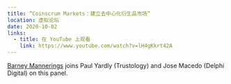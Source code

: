 ```yaml
---
title: “Coinscrum Markets：建立去中心化衍生品市场”
location: 虚拟论坛
date: 2020-10-02
links:
  - title: 在 YouTube 上观看
    link: https://www.youtube.com/watch?v=lH4gKkrt42A
---
```


<a href="https://twitter.com/barnabee" target="_blank">Barney Mannerings</a> joins Paul Yardly (Trustology) and Jose Macedo (Delphi Digital) on this panel.
